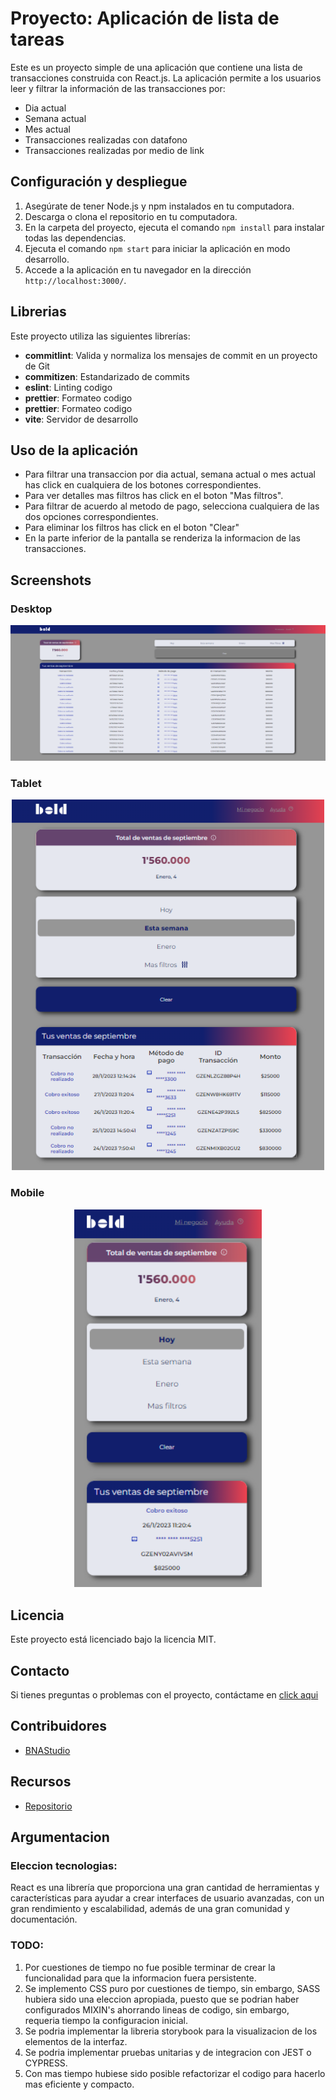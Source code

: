 # Proyecto: Aplicación de lista de tareas

Este es un proyecto simple de una aplicación que contiene una lista de transacciones construida con React.js.
La aplicación permite a los usuarios leer y filtrar la información de las transacciones por:

- Dia actual
- Semana actual
- Mes actual
- Transacciones realizadas con datafono
- Transacciones realizadas por medio de link

## Configuración y despliegue

1. Asegúrate de tener Node.js y npm instalados en tu computadora.
2. Descarga o clona el repositorio en tu computadora.
3. En la carpeta del proyecto, ejecuta el comando `npm install` para instalar todas las dependencias.
4. Ejecuta el comando `npm start` para iniciar la aplicación en modo desarrollo.
5. Accede a la aplicación en tu navegador en la dirección `http://localhost:3000/`.

## Librerias

Este proyecto utiliza las siguientes librerías:

- <b>commitlint</b>: Valida y normaliza los mensajes de commit en un proyecto de Git
- <b>commitizen</b>: Estandarizado de commits
- <b>eslint</b>: Linting codigo
- <b>prettier</b>: Formateo codigo
- <b>prettier</b>: Formateo codigo
- <b>vite</b>: Servidor de desarrollo

## Uso de la aplicación

- Para filtrar una transaccion por dia actual, semana actual o mes actual has click en cualquiera de los botones correspondientes.
- Para ver detalles mas filtros has click en el boton "Mas filtros".
- Para filtrar de acuerdo al metodo de pago, selecciona cualquiera de las dos opciones correspondientes.
- Para eliminar los filtros has click en el boton "Clear"
- En la parte inferior de la pantalla se renderiza la informacion de las transacciones.

## Screenshots

### Desktop

<p align="center">
    <img src="src/assets/screenshots/desktop_version.png" width="700" >
</p>

### Tablet

<p align="center">
    <img src="src/assets/screenshots/tablet_version.png" width="500" >
</p>

### Mobile

<p align="center">
    <img src="src/assets/screenshots/mobile_version.png" width="300" >
</p>

## Licencia

Este proyecto está licenciado bajo la licencia MIT.

## Contacto

Si tienes preguntas o problemas con el proyecto, contáctame en [click aqui](mailto:danielmark999@gmail.com)

## Contribuidores

- [BNAStudio](https://github.com/BNAStudio)

## Recursos

- [Repositorio](https://github.com/BNAStudio/REACT-test_frontend_BOLD)

## Argumentacion

### Eleccion tecnologias:

React es una librería que proporciona una gran cantidad de herramientas y características para ayudar a crear interfaces de usuario avanzadas, con un gran rendimiento y escalabilidad, además de una gran comunidad y documentación.

### TODO:

1. Por cuestiones de tiempo no fue posible terminar de crear la funcionalidad para que la informacion fuera persistente.
2. Se implemento CSS puro por cuestiones de tiempo, sin embargo, SASS hubiera sido una eleccion apropiada, puesto que se podrian haber configurados MIXIN's ahorrando lineas de codigo, sin embargo, requeria tiempo la configuracion inicial.
3. Se podria implementar la libreria storybook para la visualizacion de los elementos de la interfaz.
4. Se podria implementar pruebas unitarias y de integracion con JEST o CYPRESS.
5. Con mas tiempo hubiese sido posible refactorizar el codigo para hacerlo mas eficiente y compacto.
